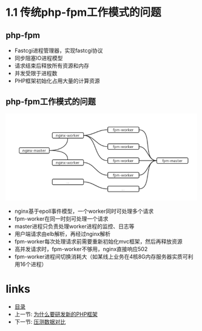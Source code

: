 # 1.1 传统php-fpm工作模式的问题

## php-fpm

- Fastcgi进程管理器，实现fastcgi协议
- 同步阻塞IO进程模型
- 请求结束后释放所有资源和内存
- 并发受限于进程数
- PHP框架初始化占用大量的计算资源

## php-fpm工作模式的问题

![php-fpm工作模式](./images/php-fpm工作模式.png "php-fpm工作模式")

- nginx基于epoll事件模型，一个worker同时可处理多个请求
- fpm-worker在同一时刻可处理一个请求
- master进程只负责处理worker进程的监控、日志等
- 用户端请求由elb解析，再经过nginx解析
- fpm-worker每次处理请求前需要重新初始化mvc框架，然后再释放资源
- 高并发请求时，fpm-worker不够用，nginx直接响应502
- fpm-worker进程间切换消耗大（如某线上业务在4核8G内存服务器实质可利用16个进程）

# links
  * [目录](<README.md>)
  * 上一节: [为什么要研发新的PHP框架](<01.0-为什么要研发新的PHP框架.md>)
  * 下一节: [压测数据对比](<01.2-压测数据对比.md>)